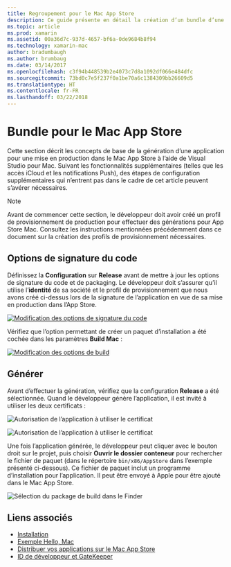 ```yaml
---
title: Regroupement pour le Mac App Store
description: Ce guide présente en détail la création d’un bundle d’une application Xamarin.Mac en vue de sa publication dans le Mac App Store.
ms.topic: article
ms.prod: xamarin
ms.assetid: 00a36d7c-937d-4657-bf6a-0de9684b8f94
ms.technology: xamarin-mac
author: bradumbaugh
ms.author: brumbaug
ms.date: 03/14/2017
ms.openlocfilehash: c3f94b448539b2e4073c7d8a1092df066e484dfc
ms.sourcegitcommit: 73bd0c7e5f237f0a1be70a6c1384309bb26609d5
ms.translationtype: HT
ms.contentlocale: fr-FR
ms.lasthandoff: 03/22/2018
---
```

# <a name="bundle-for-mac-app-store"></a>Bundle pour le Mac App Store

Cette section décrit les concepts de base de la génération d’une application pour une mise en production dans le Mac App Store à l’aide de Visual Studio pour Mac. Suivant les fonctionnalités supplémentaires (telles que les accès iCloud et les notifications Push), des étapes de configuration supplémentaires qui n’entrent pas dans le cadre de cet article peuvent s’avérer nécessaires.

> [!NOTE]
> Avant de commencer cette section, le développeur doit avoir créé un profil de provisionnement de production pour effectuer des générations pour App Store Mac. Consultez les instructions mentionnées précédemment dans ce document sur la création des profils de provisionnement nécessaires.

## <a name="code-signing-options"></a>Options de signature du code

Définissez la **Configuration** sur **Release** avant de mettre à jour les options de signature du code et de packaging. Le développeur doit s’assurer qu’il utilise l’**identité** de sa société et le profil de provisionnement que nous avons créé ci-dessus lors de la signature de l’application en vue de sa mise en production dans l’App Store.

 [![Modification des options de signature du code](bundling-images/config02.png "Modification des options de signature du code")](bundling-images/config02-large.png#lightbox)

Vérifiez que l’option permettant de créer un paquet d’installation a été cochée dans les paramètres **Build Mac** :

[![Modification des options de build](bundling-images/config03.png "Modification des options de build")](bundling-images/config03-large.png#lightbox)

## <a name="build"></a>Générer

Avant d’effectuer la génération, vérifiez que la configuration **Release** a été sélectionnée. Quand le développeur génère l’application, il est invité à utiliser les deux certificats :

 ![Autorisation de l’application à utiliser le certificat](bundling-images/image62.png "Autorisation de l’application à utiliser le certificat")

 ![Autorisation de l’application à utiliser le certificat](bundling-images/image63.png "Autorisation de l’application à utiliser le certificat")

Une fois l’application générée, le développeur peut cliquer avec le bouton droit sur le projet, puis choisir **Ouvrir le dossier conteneur** pour rechercher le fichier de paquet (dans le répertoire `bin/x86/AppStore` dans l’exemple présenté ci-dessous).  Ce fichier de paquet inclut un programme d’installation pour l’application. Il peut être envoyé à Apple pour être ajouté dans le Mac App Store.

 ![Sélection du package de build dans le Finder](bundling-images/image64.png "Sélection du package de build dans le Finder")


## <a name="related-links"></a>Liens associés

- [Installation](/visualstudio/mac/installation/)
- [Exemple Hello, Mac](~/mac/get-started/hello-mac.md)
- [Distribuer vos applications sur le Mac App Store](https://developer.apple.com/devcenter/mac/checklist/)
- [ID de développeur et GateKeeper](https://developer.apple.com/resources/developer-id/)

